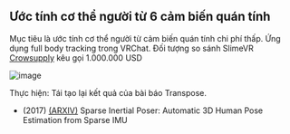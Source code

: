 ## Ước tính cơ thể người từ 6 cảm biến quán tính

Mục tiêu là ước tính cơ thể người từ cảm biến quán tính chi phí thấp. Ứng dụng full body tracking trong VRChat. Đối tượng so sánh SlimeVR [Crowsupply](https://www.crowdsupply.com/slimevr/slimevr-full-body-tracker) kêu gọi 1.000.000 USD

![image](https://user-images.githubusercontent.com/99313947/177080878-94779625-96d5-4c1e-932d-d92f5cefaff5.png)

Thực hiện: Tái tạo lại kết quả của bài báo Transpose.



- (2017) [(ARXIV)](https://arxiv.org/abs/1703.08014) Sparse Inertial Poser: Automatic 3D Human Pose Estimation from Sparse IMU
